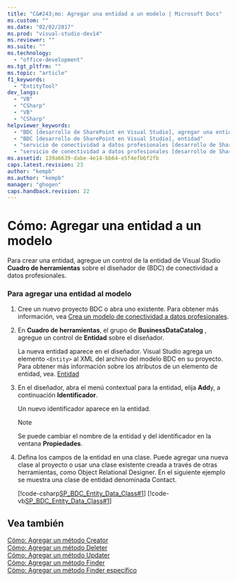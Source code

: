```yaml
---
title: "C&#243;mo: Agregar una entidad a un modelo | Microsoft Docs"
ms.custom: ""
ms.date: "02/02/2017"
ms.prod: "visual-studio-dev14"
ms.reviewer: ""
ms.suite: ""
ms.technology: 
  - "office-development"
ms.tgt_pltfrm: ""
ms.topic: "article"
f1_keywords: 
  - "EntityTool"
dev_langs: 
  - "VB"
  - "CSharp"
  - "VB"
  - "CSharp"
helpviewer_keywords: 
  - "BDC [desarrollo de SharePoint en Visual Studio], agregar una entidad"
  - "BDC [desarrollo de SharePoint en Visual Studio], entidad"
  - "servicio de conectividad a datos profesionales [desarrollo de SharePoint en Visual Studio], agregar una entidad"
  - "servicio de conectividad a datos profesionales [desarrollo de SharePoint en Visual Studio], entidad"
ms.assetid: 139a6639-dabe-4e14-bb64-e5f4efb6f2fb
caps.latest.revision: 23
author: "kempb"
ms.author: "kempb"
manager: "ghogen"
caps.handback.revision: 22
---
```

# C&#243;mo: Agregar una entidad a un modelo
  Para crear una entidad, agregue un control de la entidad de Visual Studio **Cuadro de herramientas** sobre el diseñador de \(BDC\) de conectividad a datos profesionales.  
  
### Para agregar una entidad al modelo  
  
1.  Cree un nuevo proyecto BDC o abra uno existente.  Para obtener más información, vea [Crea un modelo de conectividad a datos profesionales](../sharepoint/creating-a-business-data-connectivity-model.md).  
  
2.  En **Cuadro de herramientas**, el grupo de **BusinessDataCatalog** , agregue un control de **Entidad** sobre el diseñador.  
  
     La nueva entidad aparece en el diseñador.  Visual Studio agrega un elemento `<Entity>` al XML del archivo del modelo BDC en su proyecto.  Para obtener más información sobre los atributos de un elemento de entidad, vea. [Entidad](http://go.microsoft.com/fwlink/?LinkId=169296)  
  
3.  En el diseñador, abra el menú contextual para la entidad, elija **Add**y, a continuación **Identificador**.  
  
     Un nuevo identificador aparece en la entidad.  
  
    > [!NOTE]  
    >  Se puede cambiar el nombre de la entidad y del identificador en la ventana **Propiedades**.  
  
4.  Defina los campos de la entidad en una clase.  Puede agregar una nueva clase al proyecto o usar una clase existente creada a través de otras herramientas, como Object Relational Designer.  En el siguiente ejemplo se muestra una clase de entidad denominada Contact.  
  
     [!code-csharp[SP_BDC_Entity_Data_Class#1](../snippets/csharp/VS_Snippets_OfficeSP/sp_bdc_entity_data_class/cs/bdcmodel1/contact.cs#1)]
     [!code-vb[SP_BDC_Entity_Data_Class#1](../snippets/visualbasic/VS_Snippets_OfficeSP/sp_bdc_entity_data_class/vb/bdcmodel1/contact.vb#1)]  
  
## Vea también  
 [Cómo: Agregar un método Creator](../sharepoint/how-to-add-a-creator-method.md)   
 [Cómo: Agregar un método Deleter](../sharepoint/how-to-add-a-deleter-method.md)   
 [Cómo: Agregar un método Updater](../sharepoint/how-to-add-an-updater-method.md)   
 [Cómo: Agregar un método Finder](../sharepoint/how-to-add-a-finder-method.md)   
 [Cómo: Agregar un método Finder específico](../sharepoint/how-to-add-a-specific-finder-method.md)  
  
  